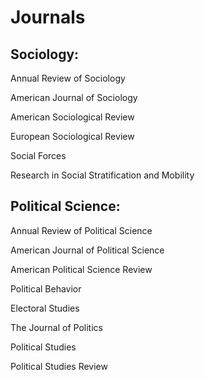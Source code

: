# Journals

## Sociology: 

Annual Review of Sociology 

American Journal of Sociology 

American Sociological Review 

European Sociological Review

Social Forces 

Research in Social Stratification and Mobility


## Political Science:

Annual Review of Political Science 

American Journal of Political Science 

American Political Science Review 

Political Behavior 

Electoral Studies 

The Journal of Politics

Political Studies 

Political Studies Review
